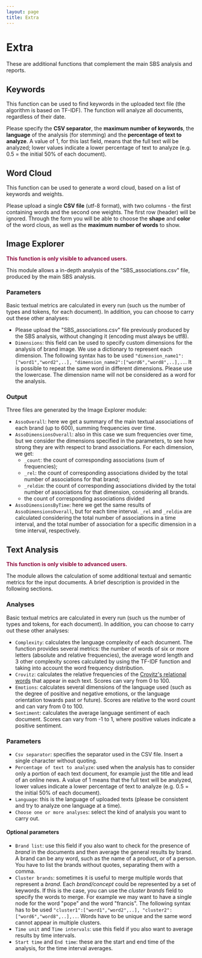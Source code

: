 ```yaml
---
layout: page
title: Extra
---
```


# Extra
These are additional functions that complement the main SBS analysis and reports.

## Keywords

This function can be used to find keywords in the uploaded text file (the algorithm is based on TF-IDF). The function will analyze all documents, regardless of their date.

Please specify the **CSV separator**, the **maximum number of keywords**, the **language** of the analysis (for stemming) and the **percentage of text to analyze**. A value of 1, for this last field, means that the full text will be analyzed; lower values indicate a lower percentage of text to analyze (e.g. 0.5 = the initial 50% of each document).

## Word Cloud

This function can be used to generate a word cloud, based on a list of keywords and weights.

Please upload a single **CSV file** (utf-8 format), with two columns - the first containing words and the second one weights. The first row (header) will be ignored. Through the form you will be able to choose the **shape** and **color** of the word clous, as well as the **maximum number of words** to show.

## Image Explorer

<span style="color:#900C3F">**This function is only visible to advanced users.**</span>

This module allows a in-depth analysis of the "SBS_associations.csv" file, produced by the main SBS analysis. 

### Parameters

Basic textual metrics are calculated in every run (such us the number of types and tokens, for each document). In addition, you can choose to carry out these other analyses:

- Please upload the "SBS_associations.csv" file previously produced by the SBS analysis, without changing it (encoding must always be utf8).
- `Dimensions`: this field can be used to specify custom dimensions for the analysis of brand image. We use a dictionary to represent each dimension. The following syntax has to be used `"dimension_name1":["word1","word2",..], "dimension_name2":["word6","word8",..],..`. It is possible to repeat the same word in different dimensions. Please use the lowercase. The dimension name will not be considered as a word for the analysis.

### Output

Three files are generated by the Image Explorer module:

- `AssoOverall`: here we get a summary of the main textual associations of each brand (up to 600), summing frequencies over time.
- `AssoDimensionsOverall`: also in this case we sum frequencies over time, but we consider the dimensions specified in the parameters, to see how strong they are with respect to brand associations. For each dimension, we get:
  - `_count`: the count of corresponding associations (sum of frequencies);
  - `_rel`: the count of corresponding associations divided by the total number of associations for that brand;
  - `_reldim`: the count of corresponding associations divided by the total number of associations for that dimension, considering all brands.
  - the count of corresponding associations divided 
- `AssoDimensionsByTime`: here we get the same results of `AssoDimensionsOverall`, but for each time interval. `_rel` and `_reldim` are calculated considering the total number of associations in a time interval, and the total number of association for a specific dimension in a time interval, respectively.

## Text Analysis

<span style="color:#900C3F">**This function is only visible to advanced users.**</span>

The module allows the calculation of some additional textual and semantic metrics for the input documents. A brief description is provided in the following sections.

### Analyses

Basic textual metrics are calculated in every run (such us the number of types and tokens, for each document). In addition, you can choose to carry out these other analyses:

- `Complexity`: calculates the language complexity of each document. The function provides several metrics: the number of words of six or more letters (absolute and relative frequencies), the average word length and 3 other complexity scores calculated by using the TF-IDF function and taking into account the word frequency distribution.
- `Crovitz`: calculates the relative frequencies of the [Crovitz's relational words](https://doi.org/10.1007/s11135-020-01038-x) that appear in each text. Scores can vary from 0 to 100.
- `Emotions`: calculates several dimensions of the language used (such as the degree of positive and negative emotions, or the language orientation towards past or future). Scores are relative to the word count and can vary from 0 to 100.
- `Sentiment`: calculates the average language sentiment of each document. Scores can vary from -1 to 1, where positive values indicate a positive sentiment.

### Parameters

- `Csv separator`: specifies the separator used in the CSV file. Insert a single character without quoting.
- `Percentage of text to analyze`: used when the analysis has to consider only a portion of each text document, for example just the title and lead of an online news. A value of 1 means that the full text will be analyzed, lower values indicate a lower percentage of text to analyze (e.g. 0.5 = the initial 50% of each document).
- `Language`: this is the language of uploaded texts (please be consistent and try to analyze one language at a time). 
- `Choose one or more analyses`: select the kind of analysis you want to carry out.

#### Optional parameters

- `Brand list`: use this field if you also want to check for the presence of *brand* in the documents and then average the general results by brand. A brand can be any word, such as the name of a product, or of a person. You have to list the brands without quotes, separating them with a comma.
- `Cluster brands`: sometimes it is useful to merge multiple words that represent a *brand*. Each *brand/concept* could be represented by a set of keywords. If this is the case, you can use the *cluster brands* field to specify the words to merge. For example we may want to have a single node for the word "pope" and the word "francis". The following syntax has to be used `"cluster1":["word1","word2",..], "cluster2":["word6","word8",..],..`. Words have to be unique and the same word cannot appear in multiple clusters.
- `Time unit` and `Time intervals`: use this field if you also want to average results by time intervals.
- `Start time` and `End time`: these are the start and end time of the analysis, for the time interval averages.

